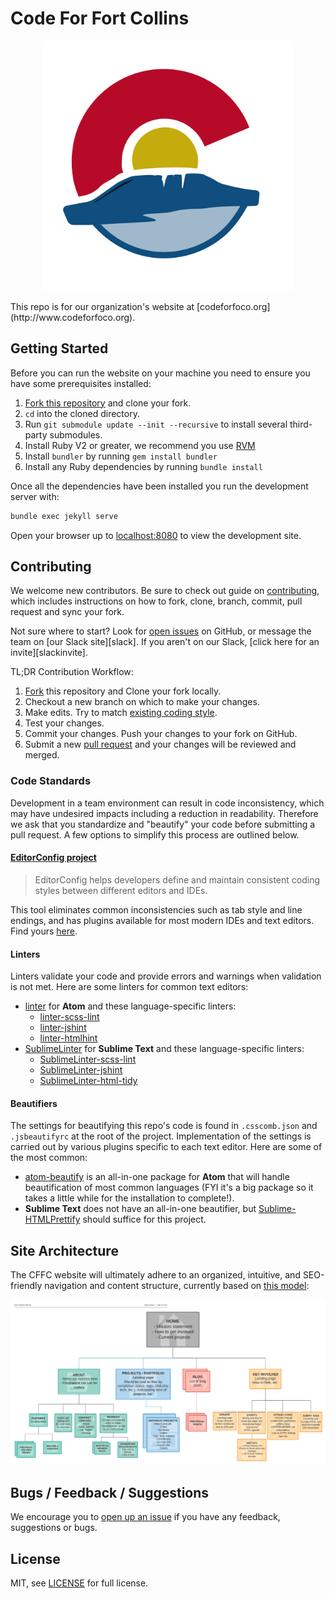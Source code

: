 # Code For Fort Collins
<p align="center">
  <a href="http://www.codeforfoco.org">
    <img alt="CFFC logo" src="assets/images/cff-logo.min.svg" width="400"/>
  </a>
</p>
This repo is for our organization's website at [codeforfoco.org](http://www.codeforfoco.org).

## Getting Started

Before you can run the website on your machine you need to ensure you have some prerequisites installed:

1. [Fork this repository][forkthisrepo] and clone your fork.
1. `cd` into the cloned directory.
1. Run `git submodule update --init --recursive` to install several third-party submodules.
1. Install Ruby V2 or greater, we recommend you use [RVM](https://rvm.io/)
1. Install `bundler` by running `gem install bundler`
1. Install any Ruby dependencies by running `bundle install`

Once all the dependencies have been installed you run the development server with:

```bash
bundle exec jekyll serve
```

Open your browser up to [localhost:8080](http://localhost:8080) to view the development site.

## Contributing

We welcome new contributors.  Be sure to check out guide on [contributing][contributing], which includes instructions on how to fork, clone, branch, commit, pull request and sync your fork.

Not sure where to start? Look for [open issues][githubissue] on GitHub, or message the team on [our Slack site][slack]. If you aren't on our Slack, [click here for an invite][slackinvite].

TL;DR Contribution Workflow:

1. [Fork][fork] this repository and Clone your fork locally.
1. Checkout a new branch on which to make your changes.
1. Make edits. Try to match [existing coding style](https://github.com/CodeForFoco/codeforfoco.github.io#code-standards).
1. Test your changes.
1. Commit your changes. Push your changes to your fork on GitHub.
1. Submit a new [pull request][pullrequest] and your changes will be reviewed and merged.

### Code Standards

Development in a team environment can result in code inconsistency, which may 
have undesired impacts including a reduction in readability. Therefore we ask 
that you standardize and "beautify" your code before submitting a pull request. 
A few options to simplify this process are outlined below.

#### [EditorConfig project](http://editorconfig.org/) 

> EditorConfig helps developers define and maintain consistent coding styles between different editors and IDEs.

This tool eliminates common inconsistencies such as tab style and line endings, 
and has plugins available for most modern IDEs and text editors. Find yours [here](http://editorconfig.org/#download).

#### Linters

Linters validate your code and provide errors and warnings when validation is 
not met. Here are some linters for common text editors:
- [linter](https://atom.io/packages/linter) for **Atom** and these 
language-specific linters:
  - [linter-scss-lint](https://atom.io/packages/linter-scss-lint)
  - [linter-jshint](https://atom.io/packages/linter-jshint)
  - [linter-htmlhint](https://atom.io/packages/linter-htmlhint)
- [SublimeLinter](https://github.com/SublimeLinter/SublimeLinter3) for **Sublime Text** and these language-specific linters:
  - [SublimeLinter-scss-lint](https://github.com/attenzione/SublimeLinter-scss-lint)
  - [SublimeLinter-jshint](https://github.com/SublimeLinter/SublimeLinter-jshint)
  - [SublimeLinter-html-tidy](https://github.com/SublimeLinter/SublimeLinter-html-tidy)
  
#### Beautifiers

The settings for beautifying this repo's code is found in `.csscomb.json` and 
`.jsbeautifyrc` at the root of the project. Implementation of the settings is 
carried out by various plugins specific to each text editor. Here are some of 
the most common:
- [atom-beautify](https://atom.io/packages/atom-beautify) is an all-in-one 
package for **Atom** that will handle beautification of most common languages (FYI 
it's a big package so it takes a little while for the installation to complete!).
- **Sublime Text** does not have an all-in-one beautifier, but
[Sublime-HTMLPrettify](https://github.com/victorporof/Sublime-HTMLPrettify)
should suffice for this project.

## Site Architecture
The CFFC website will ultimately adhere to an organized, intuitive, and SEO-friendly navigation and content structure, currently based on [this model](site-architecture-chart):

![Site architecture diagram][site-architecture-image]

## Bugs / Feedback / Suggestions

We encourage you to [open up an issue][newissue] if you have any feedback, suggestions or bugs.

## License

MIT, see [LICENSE](/LICENSE) for full license.

[fork]: https://help.github.com/articles/fork-a-repo/
[forkthisrepo]: https://github.com/CodeForFoco/codeforfoco.github.io#fork-destination-box
[contributing]: https://github.com/CodeForFoco/org/blob/master/CONTRIBUTING.md
[githubissue]: https://github.com/CodeForFoco/codeforfoco.github.io/issues
[newissue]: https://github.com/CodeForFoco/codeforfoco.github.io/issues/new
[pullrequest]: https://github.com/CodeForFoco/codeforfoco.github.io/pulls
[site-architecture-image]: assets/images/CFFC-site-architecture.png
[site-architecture-chart]: https://www.lucidchart.com/documents/view/eb916f30-ba86-417d-bb4a-999b6c558274 
